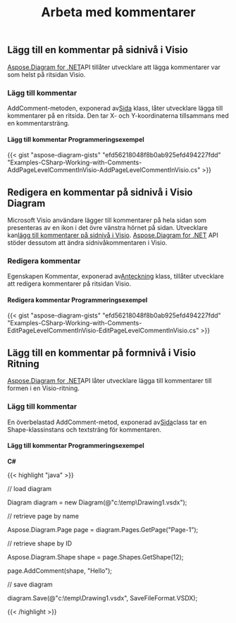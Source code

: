 ﻿---
title: Arbeta med kommentarer
type: docs
weight: 220
url: /sv/net/working-with-comments/
description: Den här sidan beskriver hur man lägger till eller redigerar kommentarer med Aspose.Diagram-biblioteket.
---
## **Lägg till en kommentar på sidnivå i Visio**
[Aspose.Diagram for .NET](https://products.aspose.com/diagram/net/)API tillåter utvecklare att lägga kommentarer var som helst på ritsidan Visio.
### **Lägg till kommentar**
 AddComment-metoden, exponerad av[Sida](http://www.aspose.com/api/net/diagram/aspose.diagram/page) klass, låter utvecklare lägga till kommentarer på en ritsida. Den tar X- och Y-koordinaterna tillsammans med en kommentarsträng.
#### **Lägg till kommentar Programmeringsexempel**
{{< gist "aspose-diagram-gists" "efd56218048f8b0ab925efd494227fdd" "Examples-CSharp-Working-with-Comments-AddPageLevelCommentInVisio-AddPageLevelCommentInVisio.cs" >}}
## **Redigera en kommentar på sidnivå i Visio Diagram**
 Microsoft Visio användare lägger till kommentarer på hela sidan som presenteras av en ikon i det övre vänstra hörnet på sidan. Utvecklare kan[lägg till kommentarer på sidnivå i Visio](/pages/createpage.action?spaceKey=diagramnet&title=Add+a+Page-Level+Comment+in+the+Visio&linkCreation=true&fromPageId=18350768). [Aspose.Diagram for .NET](https://products.aspose.com/diagram/net/) API stöder dessutom att ändra sidnivåkommentaren i Visio.
### **Redigera kommentar**
 Egenskapen Kommentar, exponerad av[Anteckning](http://www.aspose.com/api/net/diagram/aspose.diagram/annotation) klass, tillåter utvecklare att redigera kommentarer på ritsidan Visio.
#### **Redigera kommentar Programmeringsexempel**
{{< gist "aspose-diagram-gists" "efd56218048f8b0ab925efd494227fdd" "Examples-CSharp-Working-with-Comments-EditPageLevelCommentInVisio-EditPageLevelCommentInVisio.cs" >}}
## **Lägg till en kommentar på formnivå i Visio Ritning**
[Aspose.Diagram for .NET](https://www.aspose.com/products/diagram/net)API låter utvecklare lägga till kommentarer till formen i en Visio-ritning.
### **Lägg till kommentar**
En överbelastad AddComment-metod, exponerad av[Sida](http://www.aspose.com/api/net/diagram/aspose.diagram/page)class tar en Shape-klassinstans och textsträng för kommentaren.
#### **Lägg till kommentar Programmeringsexempel**
**C#**

{{< highlight "java" >}}

 // load diagram

Diagram diagram = new Diagram(@"c:\temp\Drawing1.vsdx");

// retrieve page by name

Aspose.Diagram.Page page = diagram.Pages.GetPage("Page-1");

// retrieve shape by ID

Aspose.Diagram.Shape shape = page.Shapes.GetShape(12);

page.AddComment(shape, "Hello");

// save diagram

diagram.Save(@"c:\temp\Drawing1.vsdx", SaveFileFormat.VSDX);

{{< /highlight >}}
